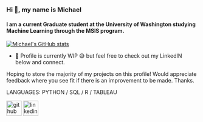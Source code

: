 ### Hi 👋, my name is Michael
#### I am a current Graduate student at the University of Washington studying Machine Learning through the MSIS program.

[![Michael's GitHub stats](https://github-readme-stats.vercel.app/api?username=mykldggn)](https://github.com/anuraghazra/github-readme-stats)

- 🔭 Profile is currently WIP 😅 but feel free to check out my LinkedIN below and connect. 

Hoping to store the majority of my projects on this profile! Would appreciate feedback where you see fit if there is an improvement to be made. Thanks.

LANGUAGES: PYTHON / SQL / R / TABLEAU

[<img src='https://cdn.jsdelivr.net/npm/simple-icons@3.0.1/icons/github.svg' alt='github' height='40'>](https://github.com/mykldggn)    [<img src='https://cdn.jsdelivr.net/npm/simple-icons@3.0.1/icons/linkedin.svg' alt='linkedin' height='40'>](https://www.linkedin.com/in/miklduggan/)  




